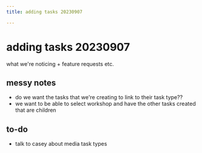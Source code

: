 ```yaml
---
title: adding tasks 20230907

---
```


# adding tasks 20230907
what we're noticing + feature requests etc.

## messy notes
* do we want the tasks that we're creating to link to their task type??
* we want to be able to select workshop and have the other tasks created that are children


## to-do
* talk to casey about media task types
